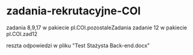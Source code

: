 # zadania-rekrutacyjne-COI
zadania 8,9,17 w pakiecie pl.COI.pozostaleZadania
zadanie 12 w pakiecie pl.COI.zad12

reszta odpowiedzi w pliku "Test Stażysta Back-end.docx"
